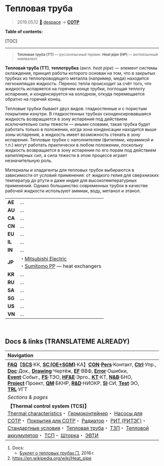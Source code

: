 # Тепловая труба
> 2019.05.12 [🚀](../index/index.md) [despace](index.md) → **[СОТР](tcs.md)**

**Table of contents:**

[TOC]

---

> <small>**Тепловая труба (ТТ)** — русскоязычный термин. **Heat pipe (HP)** — англоязычный эквивалент.</small>

**Теплова́я тру́ба (ТТ)**, **теплотру́бка** (англ. *heat pipe*) — элемент системы охлаждения, принцип работы которого основан на том, что в закрытых трубках из теплопроводящего металла (например, меди) находится легкокипящая жидкость. Перенос тепла происходит за счёт того, что жидкость испаряется на горячем конце трубки, поглощая теплоту испарения, и конденсируется на холодном, откуда перемещается обратно на горячий конец.

Тепловые трубки бывают двух видов: гладкостенные и с пористым покрытием изнутри. В гладкостенных трубках сконденсировавшаяся жидкость возвращается в зону испарения под действием исключительно силы тяжести — иными словами, такая трубка будет работать только в положении, когда зона конденсации находится выше зоны испарения, а жидкость имеет возможность стекать в зону испарения. Тепловые трубки с наполнителем (фитилями, керамикой и т.п.) могут работать практически в любом положении, поскольку жидкость возвращается в зону испарения по его порам под действием капиллярных сил, а сила тяжести в этом процессе играет незначительную роль.

Материалы и хладагенты для тепловых трубок выбираются в зависимости от условий применения: от жидкого гелия для сверхнизких температур до ртути и даже индия для высокотемпературных применений. Однако большинство современных трубок в качестве рабочей жидкости используют аммиак, воду, метанол и этанол.

| | |
|:-|:-|
|**AE**|…|
|**AU**|…|
|**CA**|…|
|**CN**|…|
|**EU**|…|
|**IL**|…|
|**IN**|…|
|**JP**|・[Mitsubishi Electric](contact/mitsubishi.md)<br> ・[Sumitomo PP](contact/sumitomo_pp.md) — heat exchangers|
|**KR**|…|
|**RU**|…|
|**SA**|…|
|**SG**|…|
|**US**|…|
|**VN**|…|



<p style="page-break-after:always"> </p>

## Docs & links (TRANSLATEME ALREADY)
|Navigation|
|:-|
|**[FAQ](faq.md)**【**[SCS](scs.md)**·КК, **[SC (OE+SGM)](sc.md)**·КА】**[CON](contact.md)·[Pers](person.md)**·Контакт, **[Ctrl](control.md)**·Упр., **[Doc](doc.md)**·Док., **[Drawing](drawing.md)**·Чертёж, **[EF](ef.md)**·ВВФ, **[Error](error.md)**·Ошибки, **[Event](event.md)**·Событ., **[FS](fs.md)**·ТЭО, **[HF&E](hfe.md)**·Эрго., **[KT](kt.md)**·КТ, **[N&B](nnb.md)**·БНО, **[Project](project.md)**·Проект, **[QM](qm.md)**·БКНР, **[R&D](rnd.md)**·НИОКР, **[SI](si.md)**·СИ, **[Test](test.md)**·ЭО, **[TRL](trl.md)**·УГТ|
|*Sections & pages*|
|**【Thermal control system (TCS)】**<br> [Thermal characteristics](thermal_chars.md)・ [Гермоконтейнер](гермоконтейнер.md)・ [Насосы для СОТР](сотр_насос.md)・ [Покрытия для СОТР](сотр_покрытия.md)・ [Радиатор](радиатор.md)・ [РИТ (РИТЭГ)](rtg.md)・ [Стандартные условия](sctp.md)・ [Тепловая труба](hp.md)・ [ТЗП](hs.md)・ [Тепловой аккумулятор](heat_bank.md)・ [ТСП](tsp.md)・ [Шторка](thermal_curtain.md)・ [ЭВТИ](mli.md)|

   1. Docs:
      - [Буклет о тепловых трубах ❐](f/tcs/heatpipe_01.pdf), 2016 г.
   1. <https://en.wikipedia.org/wiki/Heat_pipe>
